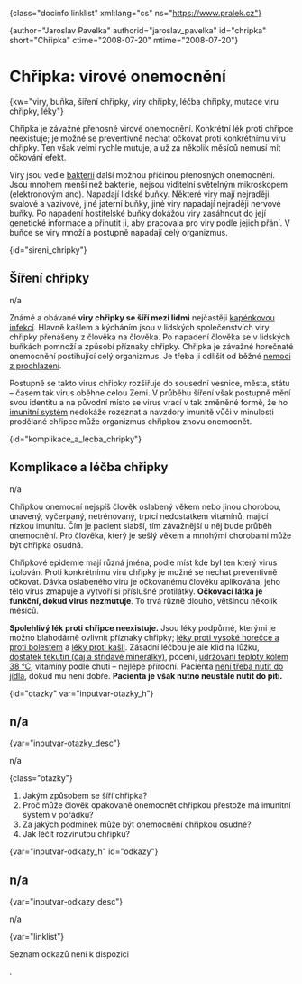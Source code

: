 
{class="docinfo linklist" xml:lang="cs" ns="https://www.pralek.cz"}

{author="Jaroslav Pavelka" authorid="jaroslav_pavelka" id="chripka" short="Chřipka" ctime="2008-07-20" mtime="2008-07-20"}

# Chřipka: virové onemocnění

{kw="viry, buňka, šíření chřipky, viry chřipky, léčba chřipky, mutace viru chřipky, léky"}

Chřipka je závažné přenosné virové onemocnění. Konkrétní lék proti chřipce neexistuje; je možné se preventivně nechat očkovat proti konkrétnímu viru chřipky. Ten však velmi rychle mutuje, a už za několik měsíců nemusí mít očkování efekt.

Viry jsou vedle [bakterií][1] další možnou příčinou přenosných onemocnění. Jsou mnohem menší než bakterie, nejsou viditelní světelným mikroskopem (elektronovým ano). Napadají lidské buňky. Některé viry mají nejraději svalové a vazivové, jiné jaterní buňky, jiné viry napadají nejraději nervové buňky. Po napadení hostitelské buňky dokážou viry zasáhnout do její genetické informace a přinutit ji, aby pracovala pro viry podle jejich přání. V buňce se viry množí a postupně napadají celý organizmus.

{id="sireni_chripky"}

## Šíření chřipky

n/a

Známé a obávané **viry chřipky se šíří mezi lidmi** nejčastěji [kapénkovou infekcí][2]. Hlavně kašlem a kýcháním jsou v lidských společenstvích viry chřipky přenášeny z člověka na člověka. Po napadení člověka se v lidských buňkách pomnoží a způsobí příznaky chřipky. Chřipka je závažné horečnaté onemocnění postihující celý organizmus. Je třeba ji odlišit od běžné [nemoci z prochlazení][3].

Postupně se takto virus chřipky rozšiřuje do sousední vesnice, města, státu – časem tak virus oběhne celou Zemi. V průběhu šíření však postupně mění svou identitu a na původní místo se virus vrací v tak změněné formě, že ho [imunitní systém][4] nedokáže rozeznat a navzdory imunitě vůči v minulosti prodělané chřipce může organizmus chřipkou znovu onemocnět.

{id="komplikace\_a\_lecba_chripky"}

## Komplikace a léčba chřipky

n/a

Chřipkou onemocní nejspíš člověk oslabený věkem nebo jinou chorobou, unavený, vyčerpaný, netrénovaný, trpící nedostatkem vitamínů, mající nízkou imunitu. Čím je pacient slabší, tím závažnější u něj bude průběh onemocnění. Pro člověka, který je sešlý věkem a mnohými chorobami může být chřipka osudná.

Chřipkové epidemie mají různá jména, podle míst kde byl ten který virus izolován. Proti konkrétnímu viru chřipky je možné se nechat preventivně očkovat. Dávka oslabeného viru je očkovanému člověku aplikována, jeho tělo virus zmapuje a vytvoří si příslušné protilátky. **Očkovací látka je funkční, dokud virus nezmutuje**. To trvá různě dlouho, většinou několik měsíců.

**Spolehlivý lék proti chřipce neexistuje.** Jsou léky podpůrné, kterými je možno blahodárně ovlivnit příznaky chřipky; [léky proti vysoké horečce a proti bolestem][5] a [léky proti kašli][6]. Zásadní léčbou je ale klid na lůžku, [dostatek tekutin (čaj a střídavě minerálky)][7], pocení, [udržování teploty kolem 38 °C][3], vitamíny podle chuti – nejlépe přírodní. Pacienta [není třeba nutit do jídla][8], dokud mu není dobře. **Pacienta je však nutno neustále nutit do pití.**

{id="otazky" var="inputvar-otazky_h"}

## n/a

{var="inputvar-otazky_desc"}

n/a

{class="otazky"}

  1. Jakým způsobem se šíří chřipka?
  2. Proč může člověk opakovaně onemocnět chřipkou přestože má imunitní systém v pořádku?
  3. Za jakých podmínek může být onemocnění chřipkou osudné?
  4. Jak léčit rozvinutou chřipku?

{var="inputvar-odkazy_h" id="odkazy"}

## n/a

{var="inputvar-odkazy_desc"}

n/a

{var="linklist"}

Seznam odkazů není k dispozici

 [1]: mikroorganizmy
 [2]: ryma_a_smrkani
 [3]: teplota
 [4]: imunita
 [5]: leky_proti_bolesti
 [6]: kasel_a_typy_kasle
 [7]: vodni_rezim
 [8]: funkcni_poruchy_traveni
.
